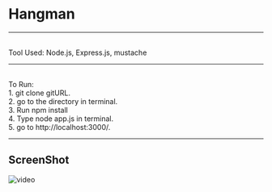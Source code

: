 # Hangman

---
<br>
Tool Used: Node.js, Express.js, mustache

---
<br>
To Run: <br>
1. git clone gitURL.<br>
2. go to the directory in terminal.<br>
3. Run npm install<br>
4. Type node app.js in terminal.<br>
5. go to http://localhost:3000/.

---

ScreenShot
---
![video](https://thumbs.gfycat.com/BossyAmazingJerboa-size_restricted.gif)

